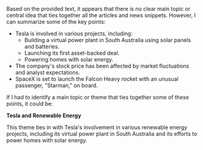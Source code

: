 Based on the provided text, it appears that there is no clear main topic or central idea that ties together all the articles and news snippets. However, I can summarize some of the key points:

* Tesla is involved in various projects, including:
	+ Building a virtual power plant in South Australia using solar panels and batteries.
	+ Launching its first asset-backed deal.
	+ Powering homes with solar energy.
* The company's stock price has been affected by market fluctuations and analyst expectations.
* SpaceX is set to launch the Falcon Heavy rocket with an unusual passenger, "Starman," on board.

If I had to identify a main topic or theme that ties together some of these points, it could be:

**Tesla and Renewable Energy**

This theme ties in with Tesla's involvement in various renewable energy projects, including its virtual power plant in South Australia and its efforts to power homes with solar energy.